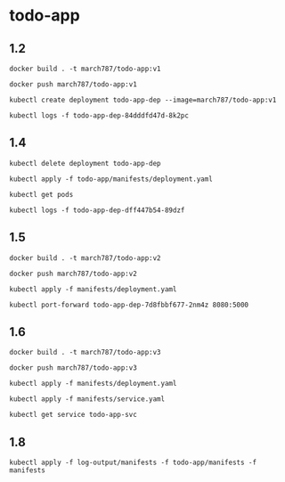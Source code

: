 # todo-app

## 1.2

`docker build . -t march787/todo-app:v1`

`docker push march787/todo-app:v1`

`kubectl create deployment todo-app-dep --image=march787/todo-app:v1`

`kubectl logs -f todo-app-dep-84dddfd47d-8k2pc`

## 1.4

`kubectl delete deployment todo-app-dep`

`kubectl apply -f todo-app/manifests/deployment.yaml`

`kubectl get pods`

`kubectl logs -f todo-app-dep-dff447b54-89dzf`

## 1.5

`docker build . -t march787/todo-app:v2`

`docker push march787/todo-app:v2`

`kubectl apply -f manifests/deployment.yaml`

`kubectl port-forward todo-app-dep-7d8fbbf677-2nm4z 8080:5000`

## 1.6

`docker build . -t march787/todo-app:v3`

`docker push march787/todo-app:v3`

`kubectl apply -f manifests/deployment.yaml`

`kubectl apply -f manifests/service.yaml`

`kubectl get service todo-app-svc`

## 1.8

`kubectl apply -f log-output/manifests -f todo-app/manifests -f manifests`
